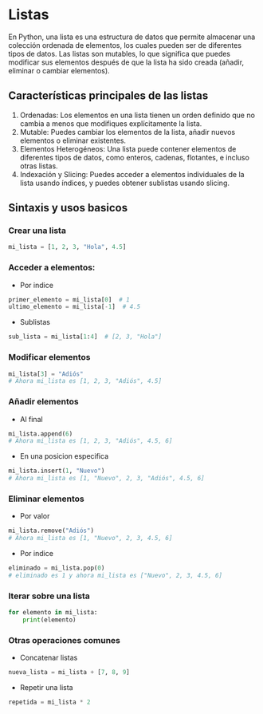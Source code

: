 # Listas


En Python, una lista es una estructura de datos que permite almacenar una colección ordenada de elementos, los cuales pueden ser de diferentes tipos de datos. Las listas son mutables, lo que significa que puedes modificar sus elementos después de que la lista ha sido creada (añadir, eliminar o cambiar elementos).

## Características principales de las listas

1. Ordenadas: Los elementos en una lista tienen un orden definido que no cambia a menos que modifiques explícitamente la lista.
2. Mutable: Puedes cambiar los elementos de la lista, añadir nuevos elementos o eliminar existentes.
3. Elementos Heterogéneos: Una lista puede contener elementos de diferentes tipos de datos, como enteros, cadenas, flotantes, e incluso otras listas.
4. Indexación y Slicing: Puedes acceder a elementos individuales de la lista usando índices, y puedes obtener sublistas usando slicing.

## Sintaxis y usos basicos

### Crear una lista

```python
mi_lista = [1, 2, 3, "Hola", 4.5]
```

### Acceder a elementos:

- Por indice

```python
primer_elemento = mi_lista[0]  # 1
ultimo_elemento = mi_lista[-1]  # 4.5
```

- Sublistas

```python
sub_lista = mi_lista[1:4]  # [2, 3, "Hola"]
```

### Modificar elementos

```python
mi_lista[3] = "Adiós"
# Ahora mi_lista es [1, 2, 3, "Adiós", 4.5]
```

### Añadir elementos

- Al final

```python
mi_lista.append(6)
# Ahora mi_lista es [1, 2, 3, "Adiós", 4.5, 6]
```

- En una posicion especifica

```python
mi_lista.insert(1, "Nuevo")
# Ahora mi_lista es [1, "Nuevo", 2, 3, "Adiós", 4.5, 6]
```

### Eliminar elementos

- Por valor

```python
mi_lista.remove("Adiós")
# Ahora mi_lista es [1, "Nuevo", 2, 3, 4.5, 6]
```

- Por indice

```python
eliminado = mi_lista.pop(0)
# eliminado es 1 y ahora mi_lista es ["Nuevo", 2, 3, 4.5, 6]
```

### Iterar sobre una lista

```python
for elemento in mi_lista:
    print(elemento)
```

### Otras operaciones comunes

- Concatenar listas

```python
nueva_lista = mi_lista + [7, 8, 9]
```

- Repetir una lista

```python
repetida = mi_lista * 2
```